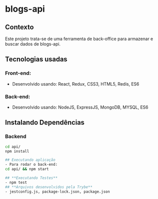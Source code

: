 # blogs-api

## Contexto
Este projeto trata-se de uma ferramenta de back-office para armazenar e buscar dados de blogs-api.

## Tecnologias usadas
### Front-end:
- Desenvolvido usando: React, Redux, CSS3, HTML5, Redis, ES6

### Back-end:
- Desenvolvido usando: NodeJS, ExpressJS, MongoDB, MYSQL, ES6

## Instalando Dependências
### Backend
```bash
cd api/ 
npm install

## Executando aplicação
- Para rodar o back-end:
cd api/ && npm start

## **Executando Testes**
- npm test
## **Arquivos desenvolvidos pela Trybe**
- jestconfig.js, package-lock.json, package.json
